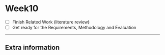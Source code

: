# Week10
- [ ] Finish Related Work (literature review)
- [ ] Get ready for the Requirements, Methodology and Evaluation
---
## Extra information

